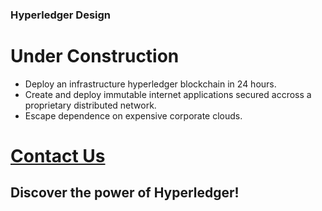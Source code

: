 ### Hyperledger Design
# Under Construction

* Deploy an infrastructure hyperledger blockchain in 24 hours.
* Create and deploy immutable internet applications secured accross a proprietary distributed network.
* Escape dependence on expensive corporate clouds.
# <a href='./about'>Contact Us</a>
## Discover the power of Hyperledger!
